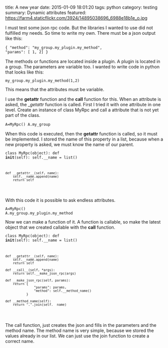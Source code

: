 title: A new year
date: 2015-01-09 18:01:20
tags: python
category: testing
summary: Dynamic attributes
featured: https://farm4.staticflickr.com/3924/14895038696_6988e18b1e_o.jpg

I must test some json rpc code. But the libraries I wanted to use did not fulfilled my needs. So time to write my own. There must be a json output like this:

<code class="json"><pre>{
  "method": "my_group.my_plugin.my_method",
  "params": [ 1, 2]
}
</pre></code>
The methods or functions are located inside a plugin. A plugin is located in a group. The parameters are variable too. I wanted to write code in python that looks like this:
<code class="python"><pre>my_group.my_plugin.my_method(1,2)</pre></code>
This means that the attributes must be variable. 

I use the __getattr__ function and the __call__ function for this. When an attribute is asked, the __getattr_ function is called. First I tried it with one attribute in one level. Create an instance of class MyRpc and call a attribute that is not yet part of the class.
<code class="python"><pre>A=MyRpc()
A.my_group
</pre></code>
When this code is executed, then the __getattr__ function is called, so it must be implemented. I stored the name of this property in a list, because when a new property is asked, we must know the name of our parent.
<code class="python"><pre>class MyRpc(object):
    def __init__(self):
        self.__name = list()

    def __getattr__(self, name):
        self.__name.append(name)
        return self
</pre></code>
With this code it is possible to ask endless attributes.
<code class="python"><pre>A=MyRpc()
A.my_group.my_plugin.my_method
</pre></code>
Now we can make a function of it. A function is callable, so make the latest object that we created callable with the __call__ function.
<code class="python"><pre>class MyRpc(object):
    def __init__(self):
        self.__name = list()

    def __getattr__(self, name):
        self.__name.append(name)
        return self

    def __call__(self, *args):
        return self.__make_json_rpc(args)

    def __make_json_rpc(self, params):
        return { 
                   "params": params,
                   "method": self.__method_name()
               }

    def __method_name(self):
        return ".".join(self.__name)
</pre></code>

The call function, just creates the json and fills in the parameters and the method name. The method name is very simple, because we stored the values already in our list. We can just use the join function to create a correct name.
